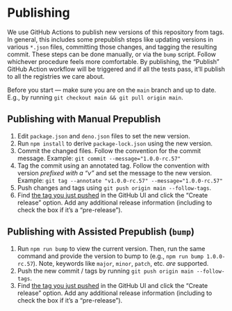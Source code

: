 # Publishing

We use GitHub Actions to publish new versions of this repository from tags. In
general, this includes some prepublish steps like updating versions in various
`*.json` files, committing those changes, and tagging the resulting commit.
These steps can be done manually, or via the `bump` script. Follow whichever
procedure feels more comfortable. By publishing, the “Publish” GitHub Action
workflow will be triggered and if all the tests pass, it’ll publish to all the
registries we care about.

Before you start — make sure you are on the `main` branch and up to date.
E.g., by running `git checkout main && git pull origin main`.

## Publishing with Manual Prepublish

1. Edit `package.json` and `deno.json` files to set the new version.
2. Run `npm install` to derive `package-lock.json` using the new version.
3. Commit the changed files. Follow the convention for the commit message.
   Example: `git commit --message="1.0.0-rc.57"`
4. Tag the commit using an annotated tag. Follow the convention with
   version _prefixed with a “v”_ and set the message to the new version.
   Example: `git tag --annotate "v1.0.0-rc.57" --message="1.0.0-rc.57"`
5. Push changes and tags using `git push origin main --follow-tags`.
6. Find [the tag you just pushed](https://github.com/Netflix/eslint-config-netflix/tags)
   in the GitHub UI and click the “Create release” option. Add any additional
   release information (including to check the box if it’s a “pre-release”).

## Publishing with Assisted Prepublish (`bump`)

1. Run `npm run bump` to view the current version. Then, run the same command
   and provide the version to bump to (e.g., `npm run bump 1.0.0-rc.57`). Note,
   keywords like `major`, `minor`, `patch`, etc. _are_ supported.
2. Push the new commit / tags by running `git push origin main --follow-tags`.
3. Find [the tag you just pushed](https://github.com/Netflix/eslint-config-netflix/tags)
   in the GitHub UI and click the “Create release” option. Add any additional
   release information (including to check the box if it’s a “pre-release”).
